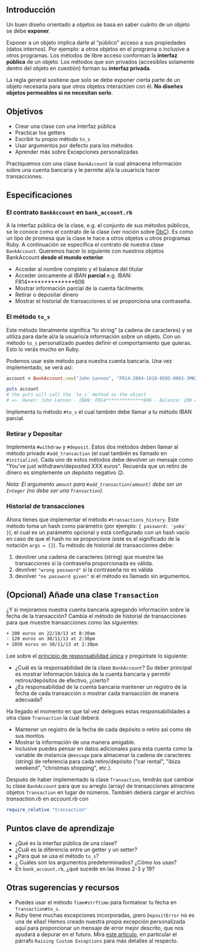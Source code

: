## Introducción

Un buen diseño orientado a objetos se basa en saber cuánto de un objeto se debe **exponer**.

Exponer a un objeto implica darle al “público” acceso a sus propiedades (datos internos). Por ejemplo: a otros objetos en el programa o inclusive a otros programas. Los métodos de libre acceso conforman la **interfaz pública** de un objeto. Los métodos que son privados (accesibles solamente dentro del objeto en cuestión) forman su **interfaz privada**.

La regla general sostiene que solo se debe exponer cierta parte de un objeto necesaria para que otros objetos interactúen con él. **No diseñes objetos permeables si no necesitan serlo**.

## Objetivos

- Crear una clase con una interfaz pública
- Practicar los getters
- Escribir tu propio método `to_s`
- Usar argumentos por defecto para los métodos
- Aprender más sobre Excepciones personalizadas

Practiquemos con una clase `BankAccount` la cual almacena información sobre una cuenta bancaria y le permite al/a la usuario/a hacer transacciones.

## Especificaciones

### El contrato `BankAccount` en `bank_account.rb`

A la interfaz pública de la clase, e.g. el conjunto de sus métodos públicos, se le conoce como el contrato de la clase (ver noción sobre [DbC](http://en.wikipedia.org/wiki/Design_by_contract)). Es como un tipo de promesa que la clase le hace a otros objetos u otros programas Ruby. A continuación se especifica el contrato de nuestra clase `BankAccount`. Queremos hacer lo siguiente con nuestros objetos BankAccount **desde el mundo exterior**.

* Acceder al nombre completo y el balance del titular
* Acceder únicamente al IBAN **parcial** e.g. IBAN: FR14**************606
* Mostrar información parcial de la cuenta fácilmente.
* Retirar o depositar dinero
* Mostrar el historial de transacciones si se proporciona una contraseña.

### El método  `to_s`

Este método literalmente significa “to string” (a cadena de caracteres) y se utiliza para darle al/a la usuario/a información sobre un objeto. Con un método `to_s` personalizado puedes definir el comportamiento que quieras. Esto lo verás mucho en Ruby.

Podemos usar este método para nuestra cuenta bancaria. Una vez implementado, se verá así:

```ruby
account = BankAccount.new("John Lennon", "FR14-2004-1010-0505-0001-3M02-606", 200, "yoko")

puts account
# the puts will call the `to_s` method on the object
# =>  Owner: John Lennon - IBAN: FR14**************606 - Balance: 200 euros
```

Implementa tu método `#to_s` el cual también debe llamar a tu  método IBAN parcial.

### Retirar y Depositar

Implementa `#withdraw` y `#deposit`. Estos dos métodos deben llamar al método privado `#add_transaction` (el cual también es llamado en `#initialize`). Cada uno de estos métodos debe devolver un mensaje como "You've just withdrawn/deposited XXX euros". Recuerda que un retiro de dinero es simplemente un depósito negativo 😉.

_Nota: El argumento `amount` para `#add_transaction(amount)` debe ser un `Integer` (no debe ser una `Transaction`)._

### Historial de transacciones

Ahora tienes que implementar el método `#transactions_history`. Este método toma un hash como parámetro (por ejemplo:  `{ password: 'yoko' }`), el cual es un parámetro opcional y está configurado con un hash vacío en caso de que el hash no se proporcione (este es el significado de la notación `args = {}`). Tu método de historial de transacciones debe:

1. devolver una cadena de caracteres (string) que muestre las transacciones si la contraseña proporcionada es válida.
2. devolver `"wrong password"` si la contraseña no es válida
3. devolver  `"no password given"` si el método es llamado sin argumentos.

## (Opcional) Añade una clase `Transaction`

¿Y si mejoramos nuestra cuenta bancaria agregando información sobre la fecha de la transacción? Cambia el método de historial de transacciones para que muestre transacciones como las siguientes:

```bash
+ 200 euros on 22/10/13 at 8:30am
- 120 euros on 30/11/13 at 2:30pm
+ 1050 euros on 30/11/13 at 2:30pm
```

Lee sobre el [principio de responsabilidad única](http://en.wikipedia.org/wiki/Single_responsibility_principle) y pregúntate lo siguiente:
- ¿Cuál es la responsabilidad de la clase `BankAccount`? Su deber principal es mostrar información básica de la cuenta bancaria y permitir retiros/depósitos de efectivo, ¿cierto?
- ¿Es responsabilidad de la cuenta bancaria mantener un registro de la fecha de cada transacción o mostrar cada transacción de manera adecuada?

Ha llegado el momento en que tal vez delegues estas responsabilidades a otra clase `Transaction` la cual deberá:
- Mantener un registro de la fecha de cada depósito o retiro así como de sus montos.
- Mostrar la información de una manera amigable.
- Inclusive puedes pensar en datos adicionales para esta cuenta como la variable de instancia `@message` para almacenar la cadena de caracteres (string) de referencia para cada retiro/depósito ("car rental", "ibiza weekend", "christmas shopping", etc.).

Después de haber implementado la clase `Transaction`, tendrás que cambiar tu clase `BankAccount` para que su arreglo (array) de transacciones almacene objetos `Transaction` en lugar de números. También deberá cargar el archivo *transaction.rb* en *account.rb* con

```ruby
require_relative "transaction"
```

## Puntos clave de aprendizaje

- ¿Qué es la interfaz pública de una clase?
- ¿Cuál es la diferencia entre un getter y un setter?
- ¿Para qué se usa el método `to_s`?
- ¿ Cuáles son los argumentos predeterminados? ¿Cómo los usas?
- En `bank_account.rb`, ¿qué sucede en las líneas 2-3 y 19?

## Otras sugerencias y recursos

- Puedes usar el método `Time#strftime` para formatear tu fecha en `Transaction#to_s`.
- Ruby tiene muchas excepciones incorporadas, ¡pero `DepositError` no es una de ellas! Hemos creado nuestra propia excepción personalizada aquí para proporcionar un mensaje de error mejor descrito, que nos ayudará a depurar en el futuro. Mira [este artículo](https://launchschool.medium.com/getting-started-with-ruby-exceptions-d6318975b8d1), en particular el párrafo `Raising Custom Exceptions` para más detalles al respecto.
